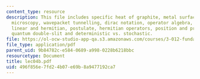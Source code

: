 ```yaml
---
content_type: resource
description: This file includes specific heat of graphite, metal surfaces, tunnelling
  microscopy, wavepacket tunnelling, dirac notation, operator algebra, commutators,
  linear and hermitian, postulate, hermitian operators, position and probability,
  quantum double-slit and deterministic vs. stochastic.
file: https://ol-ocw-studio-app-qa.s3.amazonaws.com/courses/3-012-fundamentals-of-materials-science-fall-2005/496f856e7fd24b07e69b8a9477192ca7_lec04b.pdf
file_type: application/pdf
parent_uid: 9b84782c-e584-0689-a998-0228b6218bbc
resourcetype: Document
title: lec04b.pdf
uid: 496f856e-7fd2-4b07-e69b-8a9477192ca7
---
```

